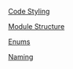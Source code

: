 [Code Styling](Conventions/styling.md)

[Module Structure](Conventions/moduleStructure.md)

[Enums](Atlas/Atlas_Enum.md)

[Naming](Conventions/naming.md)